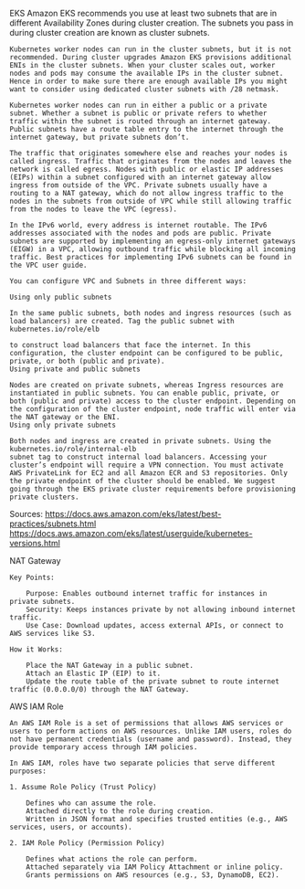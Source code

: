 EKS
    Amazon EKS recommends you use at least two subnets that are in different Availability Zones during cluster creation. 
    The subnets you pass in during cluster creation are known as cluster subnets. 
    
    Kubernetes worker nodes can run in the cluster subnets, but it is not recommended. During cluster upgrades Amazon EKS provisions additional ENIs in the cluster subnets. When your cluster scales out, worker nodes and pods may consume the available IPs in the cluster subnet. Hence in order to make sure there are enough available IPs you might want to consider using dedicated cluster subnets with /28 netmask.

    Kubernetes worker nodes can run in either a public or a private subnet. Whether a subnet is public or private refers to whether traffic within the subnet is routed through an internet gateway. Public subnets have a route table entry to the internet through the internet gateway, but private subnets don’t.

    The traffic that originates somewhere else and reaches your nodes is called ingress. Traffic that originates from the nodes and leaves the network is called egress. Nodes with public or elastic IP addresses (EIPs) within a subnet configured with an internet gateway allow ingress from outside of the VPC. Private subnets usually have a routing to a NAT gateway, which do not allow ingress traffic to the nodes in the subnets from outside of VPC while still allowing traffic from the nodes to leave the VPC (egress).

    In the IPv6 world, every address is internet routable. The IPv6 addresses associated with the nodes and pods are public. Private subnets are supported by implementing an egress-only internet gateways (EIGW) in a VPC, allowing outbound traffic while blocking all incoming traffic. Best practices for implementing IPv6 subnets can be found in the VPC user guide.

    You can configure VPC and Subnets in three different ways:

    Using only public subnets

    In the same public subnets, both nodes and ingress resources (such as load balancers) are created. Tag the public subnet with kubernetes.io/role/elb

    to construct load balancers that face the internet. In this configuration, the cluster endpoint can be configured to be public, private, or both (public and private).
    Using private and public subnets

    Nodes are created on private subnets, whereas Ingress resources are instantiated in public subnets. You can enable public, private, or both (public and private) access to the cluster endpoint. Depending on the configuration of the cluster endpoint, node traffic will enter via the NAT gateway or the ENI.
    Using only private subnets

    Both nodes and ingress are created in private subnets. Using the kubernetes.io/role/internal-elb
    subnet tag to construct internal load balancers. Accessing your cluster’s endpoint will require a VPN connection. You must activate AWS PrivateLink for EC2 and all Amazon ECR and S3 repositories. Only the private endpoint of the cluster should be enabled. We suggest going through the EKS private cluster requirements before provisioning private clusters.
    
Sources:
    https://docs.aws.amazon.com/eks/latest/best-practices/subnets.html
    https://docs.aws.amazon.com/eks/latest/userguide/kubernetes-versions.html


NAT Gateway

    Key Points:

        Purpose: Enables outbound internet traffic for instances in private subnets.
        Security: Keeps instances private by not allowing inbound internet traffic.
        Use Case: Download updates, access external APIs, or connect to AWS services like S3.

    How it Works:

        Place the NAT Gateway in a public subnet.
        Attach an Elastic IP (EIP) to it.
        Update the route table of the private subnet to route internet traffic (0.0.0.0/0) through the NAT Gateway.


AWS IAM Role

    An AWS IAM Role is a set of permissions that allows AWS services or users to perform actions on AWS resources. Unlike IAM users, roles do not have permanent credentials (username and password). Instead, they provide temporary access through IAM policies.

    In AWS IAM, roles have two separate policies that serve different purposes:

    1. Assume Role Policy (Trust Policy)

        Defines who can assume the role.
        Attached directly to the role during creation.
        Written in JSON format and specifies trusted entities (e.g., AWS services, users, or accounts).

    2. IAM Role Policy (Permission Policy)

        Defines what actions the role can perform.
        Attached separately via IAM Policy Attachment or inline policy.
        Grants permissions on AWS resources (e.g., S3, DynamoDB, EC2).